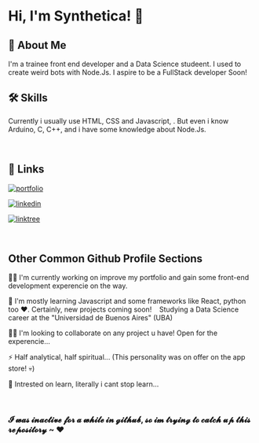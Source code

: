 
# Hi, I'm Synthetica! 👋

## 🚀 About Me
I'm a trainee front end developer and a Data Science studeent. I used to create weird bots with Node.Js. I aspire to be a FullStack developer Soon!

## 🛠 Skills
Currently i usually use HTML, CSS and Javascript, . But even i know Arduino, C, C++, and i have some knowledge about Node.Js.

&#8192;
## 🔗 Links
[![portfolio](https://img.shields.io/badge/my_portfolio-000?style=for-the-badge&logo=ko-fi&logoColor=white)](https://the-synthetica.github.io/)

[![linkedin](https://img.shields.io/badge/linkedin-0A66C2?style=for-the-badge&logo=linkedin&logoColor=white)](https://www.linkedin.com/in/franciscorizzi/)

[![linktree](https://img.shields.io/badge/linktree-black?style=for-the-badge&logo=linktree&logoColor=4DCC17)](https://linktr.ee/FranciscoRizzi)

&#8192;
## Other Common Github Profile Sections
👩‍💻 I'm currently working on improve my portfolio and gain some front-end development experencie on the way.

🧠 I'm mostly learning Javascript and some frameworks like React, python too ♥. Certainly, new projects coming soon! &#8192; Studying a Data Science career at the "Universidad de Buenos Aires" (UBA)

👯‍♀️ I'm looking to collaborate on any project u have! Open for the experencie...

⚡️ Half analytical, half spiritual... (This personality was on offer on the app store! 💀)

🤔 Intrested on learn, literally i cant stop learn...

&#8192;
### 𝓘 𝔀𝓪𝓼 𝓲𝓷𝓪𝓬𝓽𝓲𝓿𝓮 𝓯𝓸𝓻 𝓪 𝔀𝓱𝓲𝓵𝓮 𝓲𝓷 𝓰𝓲𝓽𝓱𝓾𝓫, 𝓼𝓸 𝓲𝓶 𝓽𝓻𝔂𝓲𝓷𝓰 𝓽𝓸 𝓬𝓪𝓽𝓬𝓱 𝓾𝓹 𝓽𝓱𝓲𝓼 𝓻𝓮𝓹𝓸𝓼𝓲𝓽𝓸𝓻𝔂 ~ ♥
